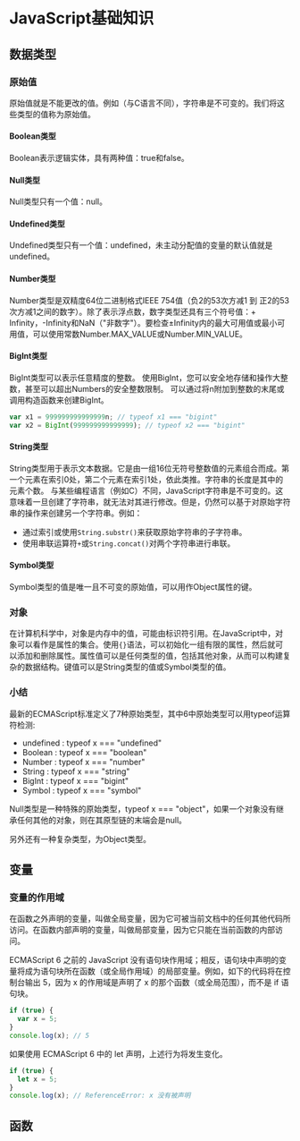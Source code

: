 # JavaScript基础知识

## 数据类型

### 原始值

原始值就是不能更改的值。例如（与C语言不同），字符串是不可变的。我们将这些类型的值称为原始值。

#### Boolean类型

Boolean表示逻辑实体，具有两种值：true和false。

#### Null类型

Null类型只有一个值：null。

#### Undefined类型

Undefined类型只有一个值：undefined，未主动分配值的变量的默认值就是undefined。

#### Number类型

Number类型是双精度64位二进制格式IEEE 754值（负2的53次方减1 到 正2的53次方减1之间的数字）。除了表示浮点数，数字类型还具有三个符号值：+ Infinity，-Infinity和NaN（"非数字"）。要检查±Infinity内的最大可用值或最小可用值，可以使用常数Number.MAX_VALUE或Number.MIN_VALUE。

#### BigInt类型

BigInt类型可以表示任意精度的整数。 使用BigInt，您可以安全地存储和操作大整数，甚至可以超出Numbers的安全整数限制。
可以通过将n附加到整数的末尾或调用构造函数来创建BigInt。

```js
var x1 = 999999999999999n; // typeof x1 === "bigint"
var x2 = BigInt(999999999999999); // typeof x2 === "bigint"
```

#### String类型

String类型用于表示文本数据。它是由一组16位无符号整数值的元素组合而成。第一个元素在索引0处，第二个元素在索引1处，依此类推。字符串的长度是其中的元素个数。
与某些编程语言（例如C）不同，JavaScript字符串是不可变的。这意味着一旦创建了字符串，就无法对其进行修改。但是，仍然可以基于对原始字符串的操作来创建另一个字符串。例如：

* 通过索引或使用`String.substr()`来获取原始字符串的子字符串。
* 使用串联运算符`+`或`String.concat()`对两个字符串进行串联。

#### Symbol类型

Symbol类型的值是唯一且不可变的原始值，可以用作Object属性的键。

### 对象

在计算机科学中，对象是内存中的值，可能由标识符引用。在JavaScript中，对象可以看作是属性的集合。使用`{}`语法，可以初始化一组有限的属性，然后就可以添加和删除属性。属性值可以是任何类型的值，包括其他对象，从而可以构建复杂的数据结构。键值可以是String类型的值或Symbol类型的值。

### 小结

最新的ECMAScript标准定义了7种原始类型，其中6中原始类型可以用typeof运算符检测:

* undefined :  typeof x === "undefined"
* Boolean   :  typeof x === "boolean"
* Number    :  typeof x === "number"
* String    :  typeof x === "string"
* BigInt    :  typeof x === "bigint"
* Symbol    :  typeof x === "symbol"

Null类型是一种特殊的原始类型，typeof x === "object"，如果一个对象没有继承任何其他的对象，则在其原型链的末端会是null。

另外还有一种复杂类型，为Object类型。

## 变量

### 变量的作用域

在函数之外声明的变量，叫做全局变量，因为它可被当前文档中的任何其他代码所访问。在函数内部声明的变量，叫做局部变量，因为它只能在当前函数的内部访问。

ECMAScript 6 之前的 JavaScript 没有语句块作用域；相反，语句块中声明的变量将成为语句块所在函数（或全局作用域）的局部变量。例如，如下的代码将在控制台输出 5，因为 x 的作用域是声明了 x 的那个函数（或全局范围），而不是 if 语句块。

```js
if (true) {
  var x = 5;
}
console.log(x); // 5
```

如果使用 ECMAScript 6 中的 let 声明，上述行为将发生变化。

```js
if (true) {
  let x = 5;
}
console.log(x); // ReferenceError: x 没有被声明
```

## 函数
